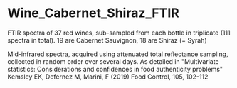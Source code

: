 # Wine_Cabernet_Shiraz_FTIR
FTIR spectra of 37 red wines, sub-sampled from each bottle in triplicate (111 spectra in total).
19 are Cabernet Sauvignon, 18 are Shiraz (= Syrah)

Mid-infrared spectra, acquired using attenuated total reflectance sampling, collected in random order over several days. 
As detailed in "Multivariate statistics: Considerations and confidences in food authenticity problems" Kemsley EK, Defernez M, Marini, F 
(2019) Food Control, 105, 102-112

